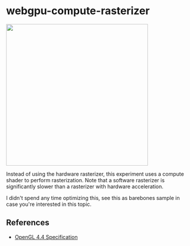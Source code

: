 # webgpu-compute-rasterizer

<img src="https://i.imgur.com/pMq7g2j.png" width="384" />

Instead of using the hardware rasterizer, this experiment uses a compute shader to perform rasterization.
Note that a software rasterizer is significantly slower than a rasterizer with hardware acceleration.

I didn't spend any time optimizing this, see this as barebones sample in case you're interested in this topic.

## References
 - [OpenGL 4.4 Specification](https://www.khronos.org/registry/OpenGL/specs/gl/glspec44.core.pdf)

